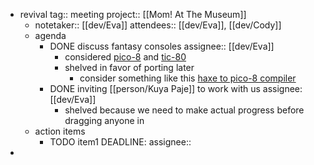 - revival
  tag:: meeting
  project:: [[Mom! At The Museum]]
	- notetaker:: [[dev/Eva]] 
	  attendees:: [[dev/Eva]], [[dev/Cody]]
	- agenda
		- DONE discuss fantasy consoles
		  assignee:: [[dev/Eva]]
			- considered [pico-8](https://www.lexaloffle.com/pico-8.php) and [tic-80](https://tic80.com/)
			- shelved in favor of porting later
				- consider something like this [haxe to pico-8 compiler](https://github.com/YAL-Haxe/hxpico8)
		- DONE inviting [[person/Kuya Paje]] to work with us
		  assignee: [[dev/Eva]]
			- shelved because we need to make actual progress before dragging anyone in
	- action items
		- TODO item1
		  DEADLINE:
		  assignee::
-